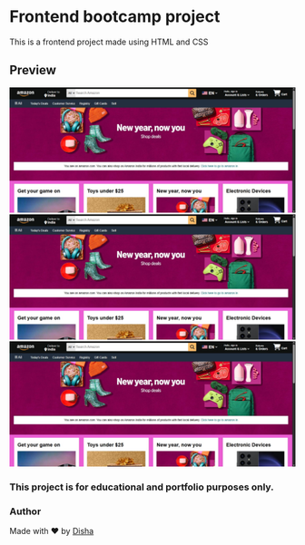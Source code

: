 # Frontend bootcamp project
This is a frontend project made using HTML and CSS

## Preview
![Preview](preview1.jpg)
![Preview](preview1.jpg)
![Preview](preview1.jpg)

### This project is for educational and portfolio purposes only.

### Author
Made with ❤️ by [Disha](github.com/dish982)<br>
